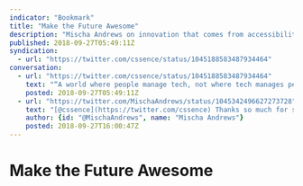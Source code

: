 ```yaml
---
indicator: "Bookmark"
title: "Make the Future Awesome"
description: "Mischa Andrews on innovation that comes from accessibility."
published: 2018-09-27T05:49:11Z
syndication:
  - url: "https://twitter.com/cssence/status/1045188583487934464"
conversation:
  - url: "https://twitter.com/cssence/status/1045188583487934464"
    text: "“A world where people manage tech, not where tech manages people.” [@MischaAndrews](https://twitter.com/MischaAndrews) [uxdesign.cc/future-tech-accessibility-e93600e8917e](https://uxdesign.cc/future-tech-accessibility-e93600e8917e)"
    posted: 2018-09-27T05:49:11Z
  - url: "https://twitter.com/MischaAndrews/status/1045342496627273728"
    text: "[@cssence](https://twitter.com/cssence) Thanks so much for sharing! Let’s get excited about accessibility ✨"
    author: {id: "@MischaAndrews", name: "Mischa Andrews"}
    posted: 2018-09-27T16:00:47Z
---
```


# Make the Future Awesome
